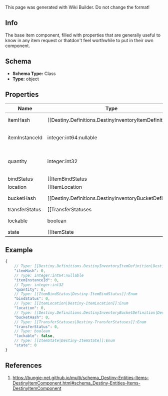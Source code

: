 <span class="wiki-builder">This page was generated with Wiki Builder. Do not change the format!</span>

## Info
The base item component, filled with properties that are generally useful to know in any item request or thatdon't feel worthwhile to put in their own component.

## Schema
* **Schema Type:** Class
* **Type:** object

## Properties
Name | Type | Description
---- | ---- | -----------
itemHash | [[Destiny.Definitions.DestinyInventoryItemDefinition|Destiny-Definitions-DestinyInventoryItemDefinition]]:integer:uint32 | The identifier for the item's definition, which is where most of the useful static information for the itemcan be found.
itemInstanceId | integer:int64:nullable | If the item is instanced, it will have an instance ID.  Lack of an instance ID impliesthat the item has no distinct local qualities aside from stack size.
quantity | integer:int32 | The quantity of the item in this stack.  Note that Instanced items cannot stack.If an instanced item, this value will always be 1 (as the stack has exactly one item in it)
bindStatus | [[ItemBindStatus|Destiny-ItemBindStatus]]:Enum | If the item is bound to a location, it will be specified in this enum.
location | [[ItemLocation|Destiny-ItemLocation]]:Enum | An easy reference for where the item is located.  Redundant if you got the itemfrom an Inventory, but useful when making detail calls on specific items.
bucketHash | [[Destiny.Definitions.DestinyInventoryBucketDefinition|Destiny-Definitions-DestinyInventoryBucketDefinition]]:integer:uint32 | The hash identifier for the specific inventory bucket in which the item is located.
transferStatus | [[TransferStatuses|Destiny-TransferStatuses]]:Enum | If there is a known error state that would cause this item to not be transferable, this Flags enum willindicate all of those error states.  Otherwise, it will be 0 (CanTransfer).
lockable | boolean | If the item can be locked, this will indicate that state.
state | [[ItemState|Destiny-ItemState]]:Enum | A flags enumeration indicating the states of the item: whether it's tracked or locked for example.

## Example
```javascript
{
    // Type: [[Destiny.Definitions.DestinyInventoryItemDefinition|Destiny-Definitions-DestinyInventoryItemDefinition]]:integer:uint32
    "itemHash": 0,
    // Type: integer:int64:nullable
    "itemInstanceId": 0,
    // Type: integer:int32
    "quantity": 0,
    // Type: [[ItemBindStatus|Destiny-ItemBindStatus]]:Enum
    "bindStatus": 0,
    // Type: [[ItemLocation|Destiny-ItemLocation]]:Enum
    "location": 0,
    // Type: [[Destiny.Definitions.DestinyInventoryBucketDefinition|Destiny-Definitions-DestinyInventoryBucketDefinition]]:integer:uint32
    "bucketHash": 0,
    // Type: [[TransferStatuses|Destiny-TransferStatuses]]:Enum
    "transferStatus": 0,
    // Type: boolean
    "lockable": false,
    // Type: [[ItemState|Destiny-ItemState]]:Enum
    "state": 0
}

```

## References
1. https://bungie-net.github.io/multi/schema_Destiny-Entities-Items-DestinyItemComponent.html#schema_Destiny-Entities-Items-DestinyItemComponent
